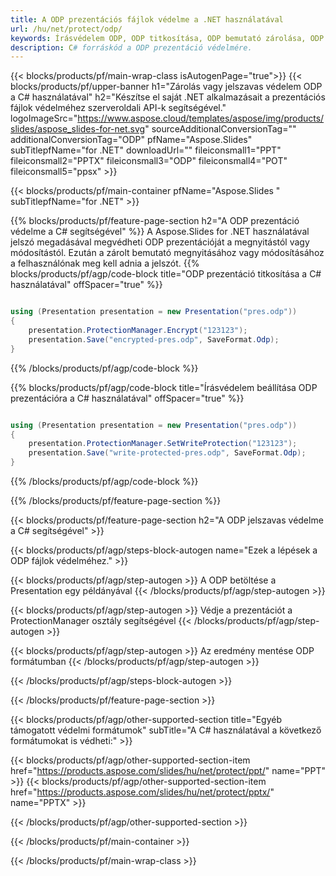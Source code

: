 ```yaml
---
title: A ODP prezentációs fájlok védelme a .NET használatával
url: /hu/net/protect/odp/
keywords: Írásvédelem ODP, ODP titkosítása, ODP bemutató zárolása, ODP védelme
description: C# forráskód a ODP prezentáció védelmére.
---
```


{{< blocks/products/pf/main-wrap-class isAutogenPage="true">}}
{{< blocks/products/pf/upper-banner h1="Zárolás vagy jelszavas védelem ODP a C# használatával" h2="Készítse el saját .NET alkalmazásait a prezentációs fájlok védelméhez szerveroldali API-k segítségével." logoImageSrc="https://www.aspose.cloud/templates/aspose/img/products/slides/aspose_slides-for-net.svg" sourceAdditionalConversionTag="" additionalConversionTag="ODP" pfName="Aspose.Slides" subTitlepfName="for .NET" downloadUrl="" fileiconsmall1="PPT" fileiconsmall2="PPTX" fileiconsmall3="ODP" fileiconsmall4="POT" fileiconsmall5="ppsx" >}}

{{< blocks/products/pf/main-container pfName="Aspose.Slides " subTitlepfName="for .NET" >}}

{{% blocks/products/pf/feature-page-section  h2="A ODP prezentáció védelme a C# segítségével" %}}
A Aspose.Slides for .NET használatával jelszó megadásával megvédheti ODP prezentációját a megnyitástól vagy módosítástól. Ezután a zárolt bemutató megnyitásához vagy módosításához a felhasználónak meg kell adnia a jelszót.
{{% blocks/products/pf/agp/code-block title="ODP prezentáció titkosítása a C# használatával" offSpacer="true" %}}

```cs

using (Presentation presentation = new Presentation("pres.odp"))
{
    presentation.ProtectionManager.Encrypt("123123");
    presentation.Save("encrypted-pres.odp", SaveFormat.Odp);
}
```

{{% /blocks/products/pf/agp/code-block %}}

{{% blocks/products/pf/agp/code-block title="Írásvédelem beállítása ODP prezentációra a C# használatával" offSpacer="true" %}}

```cs

using (Presentation presentation = new Presentation("pres.odp"))
{
    presentation.ProtectionManager.SetWriteProtection("123123");
    presentation.Save("write-protected-pres.odp", SaveFormat.Odp);
}
```

{{% /blocks/products/pf/agp/code-block %}}

{{% /blocks/products/pf/feature-page-section %}}

{{< blocks/products/pf/feature-page-section  h2="A ODP jelszavas védelme a C# segítségével" >}}

{{< blocks/products/pf/agp/steps-block-autogen name="Ezek a lépések a ODP fájlok védelméhez." >}}

{{< blocks/products/pf/agp/step-autogen >}}
A ODP betöltése a Presentation egy példányával
{{< /blocks/products/pf/agp/step-autogen >}}

{{< blocks/products/pf/agp/step-autogen >}}
Védje a prezentációt a ProtectionManager osztály segítségével
{{< /blocks/products/pf/agp/step-autogen >}}

{{< blocks/products/pf/agp/step-autogen >}}
Az eredmény mentése ODP formátumban
{{< /blocks/products/pf/agp/step-autogen >}}

{{< /blocks/products/pf/agp/steps-block-autogen >}}

{{< /blocks/products/pf/feature-page-section >}}

{{< blocks/products/pf/agp/other-supported-section title="Egyéb támogatott védelmi formátumok" subTitle="A C# használatával a következő formátumokat is védheti:" >}}

{{< blocks/products/pf/agp/other-supported-section-item href="https://products.aspose.com/slides/hu/net/protect/ppt/" name="PPT" >}}
{{< blocks/products/pf/agp/other-supported-section-item href="https://products.aspose.com/slides/hu/net/protect/pptx/" name="PPTX" >}}


{{< /blocks/products/pf/agp/other-supported-section >}}

{{< /blocks/products/pf/main-container >}}
    
{{< /blocks/products/pf/main-wrap-class >}}